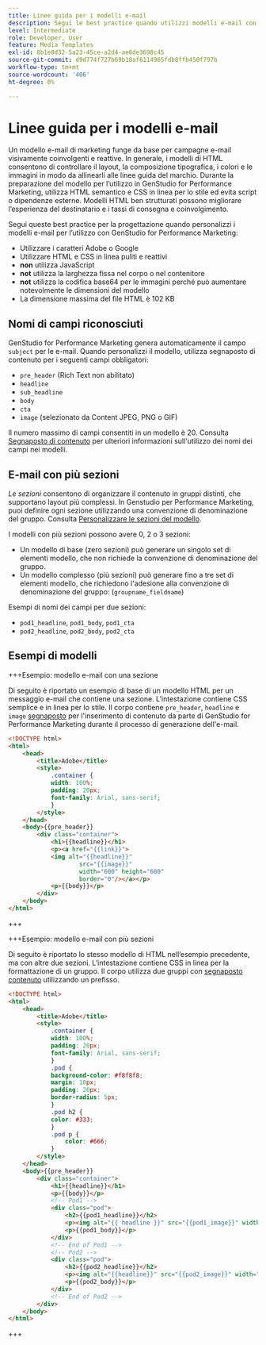 ```yaml
---
title: Linee guida per i modelli e-mail
description: Segui le best practice quando utilizzi modelli e-mail con Adobe GenStudio for Performance Marketing.
level: Intermediate
role: Developer, User
feature: Media Templates
exl-id: 8b1e8d32-5a23-45ce-a2d4-ae6de3698c45
source-git-commit: d9d774f727b69b18af6114965fdb8ffb450f797b
workflow-type: tm+mt
source-wordcount: '406'
ht-degree: 0%

---
```


# Linee guida per i modelli e-mail

Un modello e-mail di marketing funge da base per campagne e-mail visivamente coinvolgenti e reattive. In generale, i modelli di HTML consentono di controllare il layout, la composizione tipografica, i colori e le immagini in modo da allinearli alle linee guida del marchio. Durante la preparazione del modello per l’utilizzo in GenStudio for Performance Marketing, utilizza HTML semantico e CSS in linea per lo stile ed evita script o dipendenze esterne. Modelli HTML ben strutturati possono migliorare l’esperienza del destinatario e i tassi di consegna e coinvolgimento.

Segui queste best practice per la progettazione quando personalizzi i modelli e-mail per l’utilizzo con GenStudio for Performance Marketing:

- Utilizzare i caratteri Adobe o Google
- Utilizzare HTML e CSS in linea puliti e reattivi
- **non** utilizza JavaScript
- **not** utilizza la larghezza fissa nel corpo o nel contenitore
- **not** utilizza la codifica base64 per le immagini perché può aumentare notevolmente le dimensioni del modello
- La dimensione massima del file HTML è 102 KB

## Nomi di campi riconosciuti

GenStudio for Performance Marketing genera automaticamente il campo `subject` per le e-mail. Quando personalizzi il modello, utilizza segnaposto di contenuto per i seguenti campi obbligatori:

- `pre_header` (Rich Text non abilitato)
- `headline`
- `sub_headline`
- `body`
- `cta`
- `image` (selezionato da Content JPEG, PNG o GIF)

Il numero massimo di campi consentiti in un modello è 20. Consulta [Segnaposto di contenuto](/help/user-guide/content/customize-template.md#content-placeholders) per ulteriori informazioni sull&#39;utilizzo dei nomi dei campi nei modelli.

## E-mail con più sezioni

_Le sezioni_ consentono di organizzare il contenuto in gruppi distinti, che supportano layout più complessi. In Genstudio per Performance Marketing, puoi definire ogni sezione utilizzando una convenzione di denominazione del gruppo. Consulta [Personalizzare le sezioni del modello](/help/user-guide/content/customize-template.md#sections-or-groups).

I modelli con più sezioni possono avere 0, 2 o 3 sezioni:

- Un modello di base (zero sezioni) può generare un singolo set di elementi modello, che non richiede la convenzione di denominazione del gruppo.
- Un modello complesso (più sezioni) può generare fino a tre set di elementi modello, che richiedono l&#39;adesione alla convenzione di denominazione del gruppo: (`groupname_fieldname`)

Esempi di nomi dei campi per due sezioni:

- `pod1_headline`, `pod1_body`, `pod1_cta`
- `pod2_headline`, `pod2_body`, `pod2_cta`

## Esempi di modelli

+++Esempio: modello e-mail con una sezione

Di seguito è riportato un esempio di base di un modello HTML per un messaggio e-mail che contiene una sezione. L’intestazione contiene CSS semplice e in linea per lo stile. Il corpo contiene `pre_header`, `headline` e `image` [segnaposto](#content-placeholders) per l&#39;inserimento di contenuto da parte di GenStudio for Performance Marketing durante il processo di generazione dell&#39;e-mail.

```html {line-numbers="true" highlight="13"}
<!DOCTYPE html>
<html>
    <head>
        <title>Adobe</title>
        <style>
            .container {
            width: 100%;
            padding: 20px;
            font-family: Arial, sans-serif;
            }
        </style>
    </head>
    <body>{{pre_header}}
        <div class="container">
            <h1>{{headline}}</h1>
            <p><a href="{{link}}">
            <img alt="{{headline}}"
                    src="{{image}}"
                    width="600" height="600"
                    border="0"/></a></p>
            <p>{{body}}</p>
        </div>
    </body>
</html>
```

+++

+++Esempio: modello e-mail con più sezioni

Di seguito è riportato lo stesso modello di HTML nell’esempio precedente, ma con altre due sezioni. L’intestazione contiene CSS in linea per la formattazione di un gruppo. Il corpo utilizza due gruppi con [segnaposto contenuto](#content-placeholders) utilizzando un prefisso.

```html
<!DOCTYPE html>
<html>
    <head>
        <title>Adobe</title>
        <style>
            .container {
            width: 100%;
            padding: 20px;
            font-family: Arial, sans-serif;
            }
            .pod {
            background-color: #f8f8f8;
            margin: 10px;
            padding: 20px;
            border-radius: 5px;
            }
            .pod h2 {
            color: #333;
            }
            .pod p {
                color: #666;
            }
        </style>
    </head>
    <body>{{pre_header}}
        <div class="container">
            <h1>{{headline}}</h1>
            <p>{{body}}</p>
            <!-- Pod1 -->
            <div class="pod">
                <h2>{{pod1_headline}}</h2>
                <p><img alt="{{ headline }}" src="{{pod1_image}}" width="200" height="200" border="0"></p>
                <p>{{pod1_body}}</p>
            </div>
            <!-- End of Pod1 -->
            <!-- Pod2 -->
            <div class="pod">
                <h2>{{pod2_headline}}</h2>
                <p><img alt="{{headline}}" src="{{pod2_image}}" width="200" height="200" border="0"></p>
                <p>{{pod2_body}}</p>
            </div>
            <!-- End of Pod2 -->
        </div>
    </body>
</html>
```

+++
